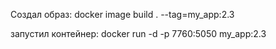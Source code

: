 Создал образ:
docker image build . --tag=my_app:2.3

запустил контейнер:
docker run -d -p 7760:5050 my_app:2.3